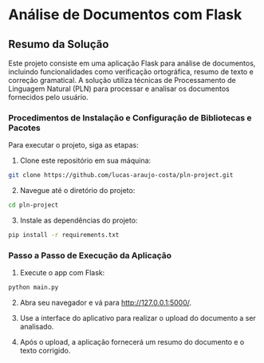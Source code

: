 # Análise de Documentos com Flask

## Resumo da Solução
Este projeto consiste em uma aplicação Flask para análise de documentos, incluindo funcionalidades como verificação ortográfica, resumo de texto e correção gramatical. A solução utiliza técnicas de Processamento de Linguagem Natural (PLN) para processar e analisar os documentos fornecidos pelo usuário.

### Procedimentos de Instalação e Configuração de Bibliotecas e Pacotes

Para executar o projeto, siga as etapas:

1. Clone este repositório em sua máquina:
```bash
git clone https://github.com/lucas-araujo-costa/pln-project.git
```

2. Navegue até o diretório do projeto:
```bash
cd pln-project
```

3. Instale as dependências do projeto:
```bash
pip install -r requirements.txt
```

### Passo a Passo de Execução da Aplicação

1. Execute o app com Flask:
```bash
python main.py
```

2. Abra seu navegador e vá para http://127.0.0.1:5000/.

3. Use a interface do aplicativo para realizar o upload do documento a ser analisado.

4. Após o upload, a aplicação fornecerá um resumo do documento e o texto corrigido.